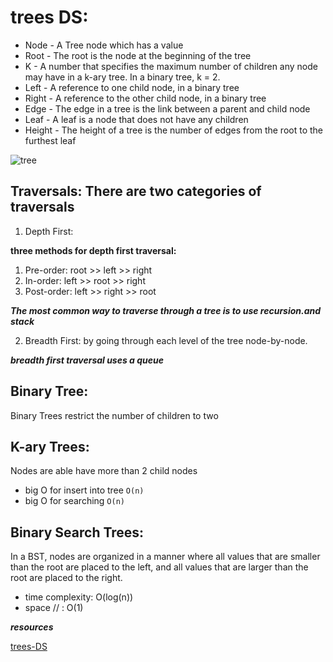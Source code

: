 # trees DS: 
- Node - A Tree node which has a value
- Root - The root is the node at the beginning of the tree
- K - A number that specifies the maximum number of children any node may have in a k-ary tree. In a binary tree, k = 2.
- Left - A reference to one child node, in a binary tree
- Right - A reference to the other child node, in a binary tree
- Edge - The edge in a tree is the link between a parent and child node
- Leaf - A leaf is a node that does not have any children
- Height - The height of a tree is the number of edges from the root to the furthest leaf

![tree](https://i.ytimg.com/vi/qH6yxkw0u78/maxresdefault.jpg)

## Traversals: There are two categories of traversals
1) Depth First:

 **three methods for depth first traversal:**

1. Pre-order: root >> left >> right
2. In-order: left >> root >> right
3. Post-order: left >> right >> root

***The most common way to traverse through a tree is to use recursion.and stack***

2) Breadth First: by going through each level of the tree node-by-node.

***breadth first traversal uses a queue***

## Binary Tree: 
Binary Trees restrict the number of children to two 

## K-ary Trees: 
Nodes are able have more than 2 child nodes

- big O for insert into tree `O(n)`
- big O for searching `O(n)`

## Binary Search Trees: 
 In a BST, nodes are organized in a manner where all values that are smaller than the root are placed to the left, and all values that are larger than the root are placed to the right.

- time complexity: O(log(n))
- space //  : O(1)


***resources***

[trees-DS](https://codefellows.github.io/common_curriculum/data_structures_and_algorithms/Code_401/class-15/resources/Trees.html)

